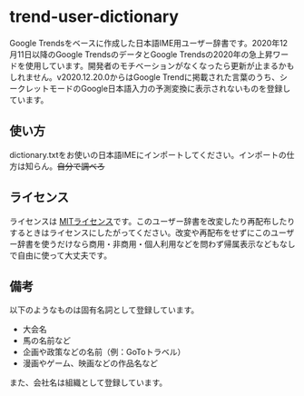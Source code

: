 # trend-user-dictionary

Google Trendsをベースに作成した日本語IME用ユーザー辞書です。2020年12月11日以降のGoogle TrendsのデータとGoogle Trendsの2020年の急上昇ワードを使用しています。開発者のモチベーションがなくなったら更新が止まるかもしれません。v2020.12.20.0からはGoogle Trendに掲載された言葉のうち、シークレットモードのGoogle日本語入力の予測変換に表示されないものを登録しています。

## 使い方

dictionary.txtをお使いの日本語IMEにインポートしてください。インポートの仕方は知らん。~~自分で調べろ~~

## ライセンス

ライセンスは [MITライセンス](LICENSE.txt)です。このユーザー辞書を改変したり再配布したりするときはライセンスにしたがってください。改変や再配布をせずにこのユーザー辞書を使うだけなら商用・非商用・個人利用などを問わず帰属表示などもなしで自由に使って大丈夫です。

## 備考

以下のようなものは固有名詞として登録しています。

- 大会名
- 馬の名前など
- 企画や政策などの名前（例：GoToトラベル）
- 漫画やゲーム、映画などの作品名など

また、会社名は組織として登録しています。
